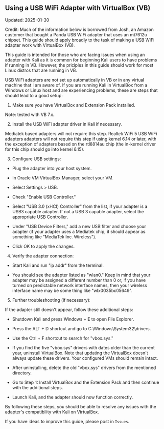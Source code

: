 ## Using a USB WiFi Adapter with VirtualBox (VB)

Updated: 2025-01-30

Credit: Much of the information below is borrowed from Josh, an Amazon
customer that bought a Panda USB WiFi adapter that uses an mt7612u
chipset. This guide should apply broadly to the task of making a USB
WiFi adapter work with VirtualBox (VB).

This guide is intended for those who are facing issues when using an
adapter with Kali as it is common for beginning Kali users to have
problems if running in VB. However, the priciples in this guide should
work for most Linux distros that are running in VB.

USB WiFi adapters are not set up automatically in VB or in any virtual
machine that I am aware of. If you are running Kali in VirtualBox from
a Windows or Linux host and are experiencing problems, these are steps
that should lead to a good setup:

1. Make sure you have VirtualBox and Extension Pack installed.

Note: tested with VB 7.x.

2. Install the USB WiFi adapter driver in Kali if necessary.
  
Mediatek based adapters will not require this step. Realtek WiFi 5
USB WiFi adapters adapters will not require this step if using
kernel 6.14 or later, with the exception of adapters based on the
rtl8814au chip (the in-kernel driver for this chip should go into
kernel 6.15).

3. Configure USB settings:

- Plug the adapter into your host system.

- In Oracle VM VirtualBox Manager, select your VM.

- Select Settings > USB.

- Check "Enable USB Controller."

- Select "USB 3.0 (xHCI) Controller" from the list, if your adapter is
a USB3 capable adapter. If not a USB 3 capable adapter, select the
appropriate USB Controller.

- Under "USB Device Filters," add a new USB filter and choose your
adapter (if your adapter uses a Mediatek chip, it should appear as
something like "MediaTek Inc. Wireless").

- Click OK to apply the changes.

4. Verify the adapter connection:

- Start Kali and run "ip addr" from the terminal.

- You should see the adapter listed as "wlan0." Keep in mind that your
adapter may be assigned a different number than 0 or, if you have turned
on predictable network interface names, then your wireless interface
name may be some thing like "wlx0035bc05649".

5. Further troubleshooting (if necessary):

If the adapter still doesn't appear, follow these additional steps:

- Shutdown Kali and press Windows + E to open File Explorer.

- Press the ALT + D shortcut and go to C:\Windows\System32\drivers.

- Use the Ctrl + F shortcut to search for "vbox.sys."

- If you find the five "vbox.sys" drivers with dates older than the
current year, uninstall VirtualBox. Note that updating the VirtualBox
doesn't always update these drivers. Your configured VMs should remain
intact.

- After uninstalling, delete the old "vbox.sys" drivers from the
mentioned directory.

- Go to Step 1: Install VirtualBox and the Extension Pack and then
continue with the additional steps.

- Launch Kali, and the adapter should now function correctly.

By following these steps, you should be able to resolve any issues with
the adapter's compatibility with Kali on VirtualBox.

If you have ideas to improve this guide, please post in `Issues`.
